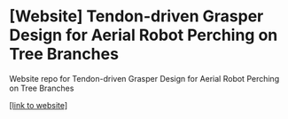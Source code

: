 # [Website] Tendon-driven Grasper Design for Aerial Robot Perching on Tree Branches

Website repo for Tendon-driven Grasper Design for Aerial Robot Perching on Tree Branches

[[link to website]](https://aerialroboticsgroup.github.io/branch-perching-project/)
